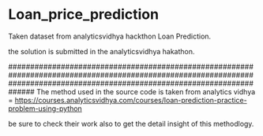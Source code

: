 # Loan_price_prediction
 
 Taken dataset from analyticsvidhya hackthon Loan Prediction.
 
 the solution is submitted  in the analyticsvidhya hakathon.
 
 ##############################################################################################################################################################################
 The method used in the source code is taken from
 analytics vidhya = https://courses.analyticsvidhya.com/courses/loan-prediction-practice-problem-using-python
   
   be sure to check their work also to get the detail insight of this methodlogy.
 
